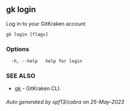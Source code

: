 ## gk login

Log in to your GitKraken account

```
gk login [flags]
```

### Options

```
  -h, --help   help for login
```

### SEE ALSO

* [gk](gk.md)	 - GitKraken CLI.

###### Auto generated by spf13/cobra on 25-May-2023
